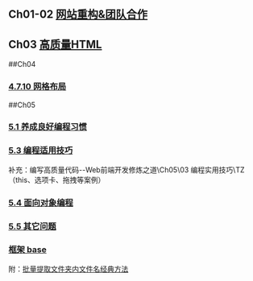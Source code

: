 

## Ch01-02 <a href="Ch01-02/网站重构and团队合作.md">网站重构&团队合作</a>

## Ch03 <a href="Ch03/3.1 高质量HTML.md">高质量HTML</a>

##Ch04 
### <a href="Ch04/notes/4.7.10 网格布局.md">4.7.10 网格布局</a>


##Ch05
### <a href="Ch05/01 团队合作/5.1 养成良好编程习惯.md">5.1 养成良好编程习惯</a>

### <a href="Ch05/03 编程实用技巧/5.3 编程适用技巧.md">5.3 编程适用技巧</a>
补充：编写高质量代码--Web前端开发修炼之道\Ch05\03 编程实用技巧\TZ（this、选项卡、拖拽等案例）
### <a href="Ch05/04 面向对象编程/code/5.4 面向对象编程.md">5.4 面向对象编程</a>

### <a href="Ch05/05 其它问题/code/5.5 其它问题.md">5.5 其它问题</a>



### <a href="base/js/base.js">框架 base</a>

附：<a href="miniTools/simpleBatchExtractOfFilenameWithinFolders/超级简单批量提取文件夹内文件名经典方法 201711.md">批量提取文件夹内文件名经典方法</a>









